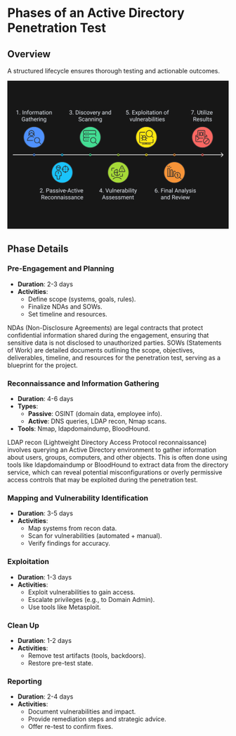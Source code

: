 
# Phases of an Active Directory Penetration Test

## Overview
A structured lifecycle ensures thorough testing and actionable outcomes.

![DNSDumpster](../assets/pentest.png)


## Phase Details

### Pre-Engagement and Planning
- **Duration**: 2-3 days
- **Activities**:
  - Define scope (systems, goals, rules).
  - Finalize NDAs and SOWs.
  - Set timeline and resources.

NDAs (Non-Disclosure Agreements) are legal contracts that protect confidential information shared during the engagement, ensuring that sensitive data is not disclosed to unauthorized parties. SOWs (Statements of Work) are detailed documents outlining the scope, objectives, deliverables, timeline, and resources for the penetration test, serving as a blueprint for the project.

### Reconnaissance and Information Gathering
- **Duration**: 4-6 days
- **Types**:
  - **Passive**: OSINT (domain data, employee info).
  - **Active**: DNS queries, LDAP recon, Nmap scans.
- **Tools**: Nmap, ldapdomaindump, BloodHound.

LDAP recon (Lightweight Directory Access Protocol reconnaissance) involves querying an Active Directory environment to gather information about users, groups, computers, and other objects. This is often done using tools like ldapdomaindump or BloodHound to extract data from the directory service, which can reveal potential misconfigurations or overly permissive access controls that may be exploited during the penetration test.

### Mapping and Vulnerability Identification
- **Duration**: 3-5 days
- **Activities**:
  - Map systems from recon data.
  - Scan for vulnerabilities (automated + manual).
  - Verify findings for accuracy.

### Exploitation
- **Duration**: 1-3 days
- **Activities**:
  - Exploit vulnerabilities to gain access.
  - Escalate privileges (e.g., to Domain Admin).
  - Use tools like Metasploit.

### Clean Up
- **Duration**: 1-2 days
- **Activities**:
  - Remove test artifacts (tools, backdoors).
  - Restore pre-test state.

### Reporting
- **Duration**: 2-4 days
- **Activities**:
  - Document vulnerabilities and impact.
  - Provide remediation steps and strategic advice.
  - Offer re-test to confirm fixes.
